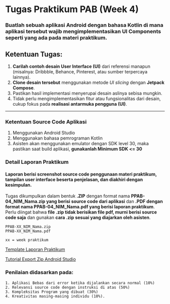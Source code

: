 # Tugas  Praktikum PAB (Week 4)
### Buatlah **sebuah aplikasi Android** dengan bahasa Kotlin di mana aplikasi tersebut wajib mengimplementasikan **UI Components** seperti yang ada pada materi praktikum.

## Ketentuan Tugas:

1. **Carilah contoh desain User Interface (UI)** dari referensi manapun (misalnya: Dribbble, Behance, Pinterest, atau sumber terpercaya lainnya).
2. **Clone desain tersebut** menggunakan metode *UI slicing* dengan **Jetpack Compose**.
3. Pastikan hasil implementasi menyerupai desain aslinya sebisa mungkin.
4. Tidak perlu mengimplementasikan fitur atau fungsionalitas dari desain, cukup fokus pada **realisasi antarmuka pengguna (UI)**.

---

### Ketentuan Source Code Aplikasi
1. Menggunakan Android Studio
2. Menggunakan bahasa pemrograman Kotlin
3. Asisten akan menggunakan emulator dengan SDK level 30, maka pastikan saat build aplikasi, **gunakanlah Minimum SDK <= 30**

### Detail Laporan Praktikum
#### Laporan berisi screenshot source code penggunaan materi praktikum, tampilan user interface beserta penjelasan, dan diakhiri dengan kesimpulan. 
    
Tugas dikumpulkan dalam bentuk **.ZIP** dengan format nama **PPAB-04_NIM_Nama.zip yang berisi source code dari aplikasi** dan **.PDF dengan format nama PPAB-04_NIM_Nama.pdf yang berisi laporan praktikum**. Perlu diingat bahwa **file .zip tidak berisikan file pdf, murni berisi source code saja** dan gunakan **cara .zip sesuai yang diajarkan oleh asisten**.

    PPAB-XX_NIM_Nama.zip
    PPAB-XX_NIM_Nama.pdf
    
    xx = week praktikum

[Template Laporan Praktikum](https://docs.google.com/document/d/1zh9XS41ARJFT3TTgXNUspGXTsvpG097l/edit?usp=drive_link&ouid=102536223942160379481&rtpof=true&sd=true)

[Tutorial Export Zip Android Studio](https://youtu.be/4r2czHHh3a0?si=J_6iTJ2qjnmQhrza)

### Penilaian didasarkan pada: 
    1. Aplikasi Bebas dari error ketika dijalankan secara normal (10%)
    2. Relevansi source code dengan instruksi di atas (50%) 
    3. Kompleksitas Program yang dibuat (30%)
    4. Kreativitas masing-masing individu (10%). 
